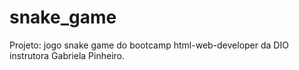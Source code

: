 # snake_game
Projeto: jogo snake game do bootcamp html-web-developer da DIO instrutora Gabriela Pinheiro. 
